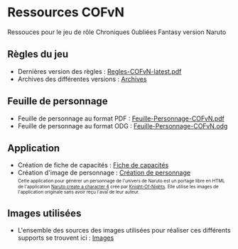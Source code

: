 # Ressources COFvN

Ressouces pour le jeu de rôle Chroniques 0ubliées Fantasy version Naruto

## Règles du jeu

* Dernières version des règles : [Regles-COFvN-latest.pdf](https://github.com/conaruto/conaruto.github.io/raw/master/ressources/rules/Regles-COFvN-latest.pdf)
* Archives des différentes versions : [Archives](https://github.com/conaruto/conaruto.github.io/tree/master/ressources/rules)

## Feuille de personnage

* Feuille de personnage au format PDF : [Feuille-Personnage-COFvN.pdf](https://github.com/conaruto/conaruto.github.io/raw/master/resources/character/Feuille-Personnage-COFvN.pdf)
* Feuille de personnage au format ODG : [Feuille-Personnage-COFvN.odg](https://github.com/conaruto/conaruto.github.io/raw/master/resources/character/Feuille-Personnage-COFvN.odg)

## Application

* Création de fiche de capacités : [Fiche de capacités](https://conaruto.github.io/tables-capacity.html)
* Création d'image de personnage : [Création de personnage](https://conaruto.github.io/resources-game.html)<br/>
<font size="1">Cette application pour générer un personnage de l'univers de Naruto est un portage libre en HTML de l'application [Naruto create a character 4](https://www.newgrounds.com/portal/view/473226) crée par [Knight-Of-Nights](https://knight-of-nights.newgrounds.com). Elle utilise les images de l'application originale sans avoir reçu l'aval de leur auteur.</font>

## Images utilisées

* L'ensemble des sources des images utilisées pour réaliser ces différents supports se trouvent ici : [Images](https://github.com/conaruto/conaruto.github.io/tree/master/ressources/images)